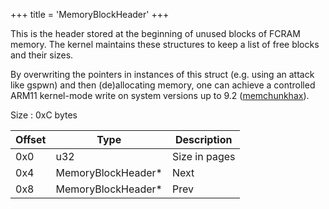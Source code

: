 +++
title = 'MemoryBlockHeader'
+++

This is the header stored at the beginning of unused blocks of FCRAM
memory. The kernel maintains these structures to keep a list of free
blocks and their sizes.

By overwriting the pointers in instances of this struct (e.g. using an
attack like gspwn) and then (de)allocating memory, one can achieve a
controlled ARM11 kernel-mode write on system versions up to 9.2
([memchunkhax](3DS_System_Flaws#kernel11 "wikilink")).

Size : 0xC bytes

| Offset | Type                | Description   |
|--------|---------------------|---------------|
| 0x0    | u32                 | Size in pages |
| 0x4    | MemoryBlockHeader\* | Next          |
| 0x8    | MemoryBlockHeader\* | Prev          |
